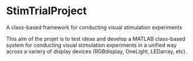 # StimTrialProject
A class-based framework for conducting visual stimulation experiments

This aim of the projet is to test ideas and develop a MATLAB class-based system for conducting visual stimulation experiments in a unified way across a variery of display devices (RGBdisplay, OneLight, LEDarray, etc). 